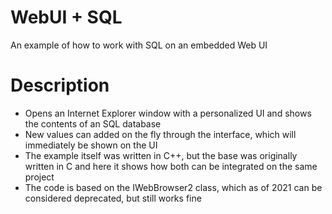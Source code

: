 # WebUI + SQL
An example of how to work with SQL on an embedded Web UI

# Description
* Opens an Internet Explorer window with a personalized UI and shows the contents of an SQL database
* New values can added on the fly through the interface, which will immediately be shown on the UI
* The example itself was written in C++, but the base was originally written in C and here it shows how both can be integrated on the same project
* The code is based on the IWebBrowser2 class, which as of 2021 can be considered deprecated, but still works fine
